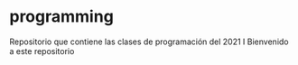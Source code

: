 # programming
Repositorio que contiene las clases de programación del 2021 I
Bienvenido a este repositorio
